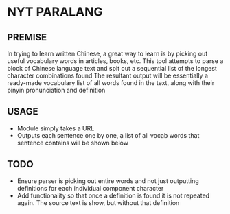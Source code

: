 # NYT PARALANG #

## PREMISE ##
In trying to learn written Chinese, a great way to learn is by picking out useful vocabulary words in articles, books, etc.
This tool attempts to parse a block of Chinese language text and spit out a sequential list of the longest character combinations found
The resultant output will be essentially a ready-made vocabulary list of all words found in the text, along with their pinyin pronunciation and definition

## USAGE ##
* Module simply takes a URL
* Outputs each sentence one by one, a list of all vocab words that sentence contains will be shown below


## TODO ##
* Ensure parser is picking out entire words and not just outputting definitions for each individual component character
* Add functionality so that once a definition is found it is not repeated again. The source text is show, but without that definition